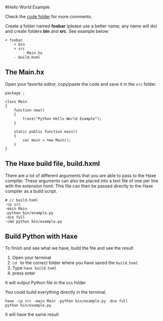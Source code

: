 #Hello World Example

Check the [code folder](https://github.com/MatthijsKamstra/haxepython/tree/master/00helloworld/code) for more comments.

Create a folder named **foobar** (please use a better name; any name will do) and create folders **bin** and **src**.
See example below:

```
+ foobar
	+ bin
	+ src
		- Main.hx
	- build.hxml
```

## The Main.hx

Open your favorite editor, copy/paste the code and save it in the `src` folder.

```
package ;

class Main
{
	function new()
	{
		trace("Python Hello World Example");
	}

	static public function main()
	{
		var main = new Main();
	}
}
```

## The Haxe build file, build.hxml

There are a lot of different arguments that you are able to pass to the Haxe compiler.
These arguments can also be placed into a text file of one per line with the extension hxml. This file can then be passed directly to the Haxe compiler as a build script.

```
# // build.hxml
-cp src
-main Main
-python bin/example.py
-dce full
-cmd python bin/example.py
```


## Build Python with Haxe

To finish and see what we have, build the file and see the result

1. Open your terminal
2. `cd ` to the correct folder where you have saved the `build.hxml`
3. Type `haxe build.hxml`
4. press enter


It will output Python file in the `bin` folder


You could build everything directly in the terminal.

```
haxe -cp src -main Main -python bin/example.py -dce full
python bin/example.py
```

It will have the same result


